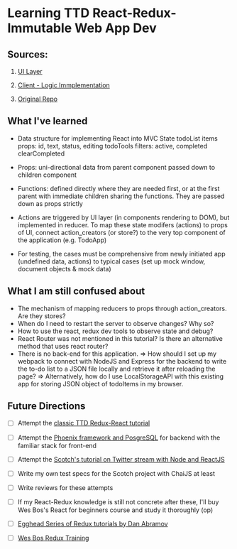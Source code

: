 # Learning TTD React-Redux-Immutable Web App Dev

## Sources:

1. [UI Layer](http://www.theodo.fr/blog/2016/03/getting-started-with-react-redux-and-immutable-a-test-driven-tutorial-part-1/)

2. [Client - Logic Immplementation](http://www.theodo.fr/blog/2016/03/getting-started-with-react-redux-and-immutable-a-test-driven-tutorial-part-2/)

3. [Original Repo](https://github.com/phacks/redux-todomvc)
## What I've learned

- Data structure for implementing React into MVC
    State
      todoList
        items
          props: id, text, status, editing
      todoTools
        filters: active, completed
        clearCompleted

- Props: uni-directional data from parent component passed down to children component
- Functions: defined directly where they are needed first, or at the first parent with immediate children sharing the functions. They are passed down as props strictly
- Actions are triggered by UI layer (in components rendering to DOM), but implemented in reducer. To map these state modifers (actions) to props of UI, connect action_creators (or store?) to the very top component of the application (e.g. TodoApp)
- For testing, the cases must be comprehensive from newly initiated app (undefined data, actions) to typical cases (set up mock window, document objects & mock data)

## What I am still confused about

- The mechanism of mapping reducers to props through action_creators. Are they stores?
- When do I need to restart the server to observe changes? Why so?
- How to use the react, redux dev tools to observe state and debug?
- React Router was not mentioned in this tutorial? Is there an alternative method that uses react router?
- There is no back-end for this application.
  => How should I set up my webpack to connect with NodeJS and Express for the backend to write the to-do list to a JSON file locally and retrieve it after reloading the page?
  => Alternatively, how do I use LocalStorageAPI with this existing app for storing JSON object of todoItems in my browser.

## Future Directions

- [ ] Attempt the [classic TTD Redux-React tutorial](http://teropa.info/blog/2015/09/10/full-stack-redux-tutorial.html)
- [ ] Attempt the [Phoenix framework and PosgreSQL](https://blog.diacode.com/trello-clone-with-phoenix-and-react-pt-1) for backend with the familiar stack for front-end
- [ ] Attempt the [Scotch's tutorial on Twitter stream with Node and ReactJS](https://scotch.io/tutorials/build-a-real-time-twitter-stream-with-node-and-react-js)
- [ ] Write my own test specs for the Scotch project with ChaiJS at least
- [ ] Write reviews for these attempts
- [ ] If my React-Redux knowledge is still not concrete after these, I'll buy Wes Bos's React for beginners course and study it thoroughly (op)
- [ ] [Egghead Series of Redux tutorials by Dan Abramov](https://egghead.io/courses/getting-started-with-redux)
- [ ] [Wes Bos Redux Training](https://learnredux.com/)



